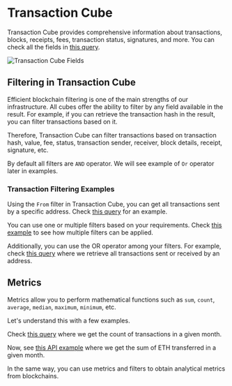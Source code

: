 # Transaction Cube

Transaction Cube provides comprehensive information about transactions, blocks, receipts, fees, transaction status, signatures, and more. You can check all the fields in [this query](https://ide.bitquery.io/transaction-cube-with-all-fields).

![Transaction Cube Fields](/img/cubes/transactionCubeFields.png)

## Filtering in Transaction Cube

Efficient blockchain filtering is one of the main strengths of our infrastructure. All cubes offer the ability to filter by any field available in the result. For example, if you can retrieve the transaction hash in the result, you can filter transactions based on it.

Therefore, Transaction Cube can filter transactions based on transaction hash, value, fee, status, transaction sender, receiver, block details, receipt, signature, etc.

By default all filters are `AND` operator. We will see example of `Or` operator later in examples.

### Transaction Filtering Examples

Using the `From` filter in Transaction Cube, you can get all transactions sent by a specific address. Check [this query](https://ide.bitquery.io/Transactions-of-an-address) for an example.

You can use one or multiple filters based on your requirements. Check [this example](https://ide.bitquery.io/Multiple-filters) to see how multiple filters can be applied.

Additionally, you can use the OR operator among your filters. For example, check [this query](https://ide.bitquery.io/transactions-sent-or-received-by-an-address) where we retrieve all transactions sent or received by an address.

## Metrics

Metrics allow you to perform mathematical functions such as `sum`, `count`, `average`, `median`, `maximum`, `minimum`, etc.

Let's understand this with a few examples.

Check [this query](https://ide.bitquery.io/transactions-on-ethereum-in-may) where we get the count of transactions in a given month.

Now, see [this API example](https://ide.bitquery.io/total-ethereum-transaction-value-in-april) where we get the sum of ETH transferred in a given month.

In the same way, you can use metrics and filters to obtain analytical metrics from blockchains.
